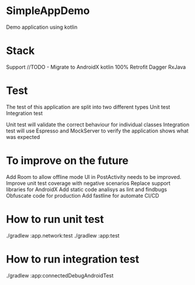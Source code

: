 # SimpleAppDemo
Demo application using kotlin

# Stack
Support //TODO - Migrate to AndroidX
kotlin 100%
Retrofit
Dagger
RxJava

# Test
The test of this application are split into two different types
Unit test
Integration test

Unit test will validate the correct behaviour for individual classes
Integration test will use Espresso and MockServer to verify the application shows what was expected

# To improve on the future
Add Room to allow offline mode
UI in PostActivity needs to be improved.
Improve unit test coverage with negative scenarios
Replace support libraries for AndroidX
Add static code analisys as lint and findbugs
Obfuscate code for production
Add fastline for automate CI/CD

# How to run unit test
./gradlew :app.network:test
./gradlew :app:test

# How to run integration test
./gradlew :app:connectedDebugAndroidTest
